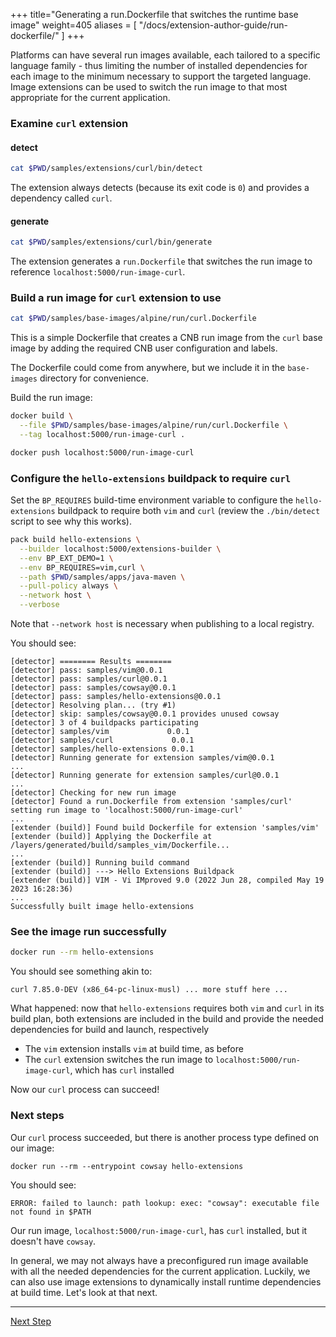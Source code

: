 +++
title="Generating a run.Dockerfile that switches the runtime base image"
weight=405
aliases = [
  "/docs/extension-author-guide/run-dockerfile/"
  ]
+++

<!-- test:suite=dockerfiles;weight=5 -->

Platforms can have several run images available, each tailored to a specific language family - thus limiting the number
of installed dependencies for each image to the minimum necessary to support the targeted language. Image extensions
can be used to switch the run image to that most appropriate for the current application.

### Examine `curl` extension

#### detect

<!-- test:exec -->
```bash
cat $PWD/samples/extensions/curl/bin/detect
```

The extension always detects (because its exit code is `0`) and provides a dependency called `curl`.

#### generate

<!-- test:exec -->
```bash
cat $PWD/samples/extensions/curl/bin/generate
```

The extension generates a `run.Dockerfile` that switches the run image to reference `localhost:5000/run-image-curl`.

### Build a run image for `curl` extension to use

<!-- test:exec -->
```bash
cat $PWD/samples/base-images/alpine/run/curl.Dockerfile
```

This is a simple Dockerfile that creates a CNB run image from the `curl` base image by adding the required CNB user configuration and labels.

The Dockerfile could come from anywhere, but we include it in the `base-images` directory for convenience.

Build the run image:

<!-- test:exec -->
```bash
docker build \
  --file $PWD/samples/base-images/alpine/run/curl.Dockerfile \
  --tag localhost:5000/run-image-curl .

docker push localhost:5000/run-image-curl
```

### Configure the `hello-extensions` buildpack to require `curl`

Set the `BP_REQUIRES` build-time environment variable to configure the `hello-extensions` buildpack to require both `vim` and `curl` (review the `./bin/detect` script to see why this works).

<!-- test:exec -->
```bash
pack build hello-extensions \
  --builder localhost:5000/extensions-builder \
  --env BP_EXT_DEMO=1 \
  --env BP_REQUIRES=vim,curl \
  --path $PWD/samples/apps/java-maven \
  --pull-policy always \
  --network host \
  --verbose
```

Note that `--network host` is necessary when publishing to a local registry.

You should see:

```
[detector] ======== Results ========
[detector] pass: samples/vim@0.0.1
[detector] pass: samples/curl@0.0.1
[detector] pass: samples/cowsay@0.0.1
[detector] pass: samples/hello-extensions@0.0.1
[detector] Resolving plan... (try #1)
[detector] skip: samples/cowsay@0.0.1 provides unused cowsay
[detector] 3 of 4 buildpacks participating
[detector] samples/vim             0.0.1
[detector] samples/curl             0.0.1
[detector] samples/hello-extensions 0.0.1
[detector] Running generate for extension samples/vim@0.0.1
...
[detector] Running generate for extension samples/curl@0.0.1
...
[detector] Checking for new run image
[detector] Found a run.Dockerfile from extension 'samples/curl' setting run image to 'localhost:5000/run-image-curl'
...
[extender (build)] Found build Dockerfile for extension 'samples/vim'
[extender (build)] Applying the Dockerfile at /layers/generated/build/samples_vim/Dockerfile...
...
[extender (build)] Running build command
[extender (build)] ---> Hello Extensions Buildpack
[extender (build)] VIM - Vi IMproved 9.0 (2022 Jun 28, compiled May 19 2023 16:28:36)
...
Successfully built image hello-extensions
```

### See the image run successfully

<!-- test:exec -->
```bash
docker run --rm hello-extensions
```

You should see something akin to:

```
curl 7.85.0-DEV (x86_64-pc-linux-musl) ... more stuff here ...
```

What happened: now that `hello-extensions` requires both `vim` and `curl` in its build plan, both extensions are
  included in the build and provide the needed dependencies for build and launch, respectively
* The `vim` extension installs `vim` at build time, as before
* The `curl` extension switches the run image to `localhost:5000/run-image-curl`, which has `curl` installed

Now our `curl` process can succeed!

### Next steps

Our `curl` process succeeded, but there is another process type defined on our image:

```
docker run --rm --entrypoint cowsay hello-extensions
```

You should see:

```
ERROR: failed to launch: path lookup: exec: "cowsay": executable file not found in $PATH
```

Our run image, `localhost:5000/run-image-curl`, has `curl` installed, but it doesn't have `cowsay`.

In general, we may not always have a preconfigured run image available with all the needed dependencies for the current application.
Luckily, we can also use image extensions to dynamically install runtime dependencies at build time. Let's look at that next.

<!--+ if false+-->
---

<a href="/docs/extension-guide/create-extension/run-dockerfile-extend" class="button bg-pink">Next Step</a>
<!--+ end +-->
